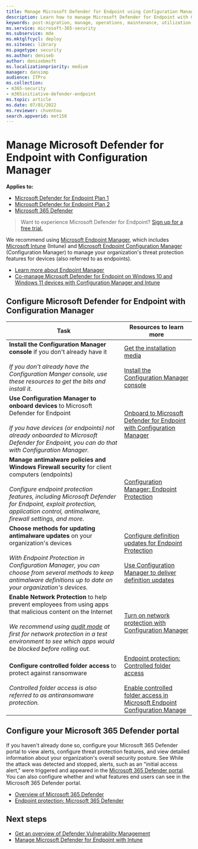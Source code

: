 ```yaml
---
title: Manage Microsoft Defender for Endpoint using Configuration Manager
description: Learn how to manage Microsoft Defender for Endpoint with Configuration Manager
keywords: post-migration, manage, operations, maintenance, utilization, Configuration Manager, Microsoft Defender for Endpoint, edr
ms.service: microsoft-365-security
ms.subservice: mde
ms.mktglfcycl: deploy
ms.sitesec: library
ms.pagetype: security
ms.author: deniseb
author: denisebmsft
ms.localizationpriority: medium
manager: dansimp
audience: ITPro
ms.collection:
- m365-security
- m365initiative-defender-endpoint
ms.topic: article
ms.date: 07/01/2022
ms.reviewer: chventou
search.appverid: met150
---
```


# Manage Microsoft Defender for Endpoint with Configuration Manager

**Applies to:**
- [Microsoft Defender for Endpoint Plan 1](https://go.microsoft.com/fwlink/?linkid=2154037)
- [Microsoft Defender for Endpoint Plan 2](https://go.microsoft.com/fwlink/?linkid=2154037)
- [Microsoft 365 Defender](https://go.microsoft.com/fwlink/?linkid=2118804)

> Want to experience Microsoft Defender for Endpoint? [Sign up for a free trial.](https://signup.microsoft.com/create-account/signup?products=7f379fee-c4f9-4278-b0a1-e4c8c2fcdf7e&ru=https://aka.ms/MDEp2OpenTrial?ocid=docs-wdatp-exposedapis-abovefoldlink)

We recommend using [Microsoft Endpoint Manager](/mem), which includes [Microsoft Intune](/mem/intune/fundamentals/what-is-intune) (Intune) and [Microsoft Endpoint Configuration Manager](/mem/configmgr/core/understand/introduction) (Configuration Manager) to manage your organization's threat protection features for devices (also referred to as endpoints).

- [Learn more about Endpoint Manager](/mem/endpoint-manager-overview)
- [Co-manage Microsoft Defender for Endpoint on Windows 10 and Windows 11 devices with Configuration Manager and Intune](manage-mde-post-migration-intune.md)

## Configure Microsoft Defender for Endpoint with Configuration Manager

|Task|Resources to learn more|
|---|---|
|**Install the Configuration Manager console** if you don't already have it <br/><br/> *If you don't already have the Configuration Manger console, use these resources to get the bits and install it.*|[Get the installation media](/mem/configmgr/core/servers/deploy/install/get-install-media) <br/><br/> [Install the Configuration Manager console](/mem/configmgr/core/servers/deploy/install/install-consoles)|
|**Use Configuration Manager to onboard devices** to Microsoft Defender for Endpoint <br/><br/> *If you have devices (or endpoints) not already onboarded to Microsoft Defender for Endpoint, you can do that with Configuration Manager.*|[Onboard to Microsoft Defender for Endpoint with Configuration Manager](/mem/configmgr/protect/deploy-use/defender-advanced-threat-protection#about-onboarding-to-atp-with-configuration-manager)|
|**Manage antimalware policies and Windows Firewall security** for client computers (endpoints) <br/><br/> *Configure endpoint protection features, including Microsoft Defender for Endpoint, exploit protection, application control, antimalware, firewall settings, and more.*|[Configuration Manager: Endpoint Protection](/mem/configmgr/protect/deploy-use/endpoint-protection)|
|**Choose methods for updating antimalware updates** on your organization's devices <br/><br/> *With Endpoint Protection in Configuration Manager, you can choose from several methods to keep antimalware definitions up to date on your organization's devices.*|[Configure definition updates for Endpoint Protection](/mem/configmgr/protect/deploy-use/endpoint-definition-updates) <br/><br/> [Use Configuration Manager to deliver definition updates](/mem/configmgr/protect/deploy-use/endpoint-definitions-configmgr)|
|**Enable Network Protection** to help prevent employees from using apps that malicious content on the Internet <br/><br/> *We recommend using [audit mode](/microsoft-365/security/defender-endpoint/evaluate-network-protection) at first for network protection in a test environment to see which apps would be blocked before rolling out.*|[Turn on network protection with Configuration Manager](/microsoft-365/security/defender-endpoint/enable-network-protection#microsoft-endpoint-configuration-manager)|
|**Configure controlled folder access** to protect against ransomware <br/><br/> *Controlled folder access is also referred to as antiransomware protection.*|[Endpoint protection: Controlled folder access](/mem/intune/protect/endpoint-protection-windows-10#controlled-folder-access) <br/><br/> [Enable controlled folder access in Microsoft Endpoint Configuration Manage](/microsoft-365/security/defender-endpoint/enable-controlled-folders#microsoft-endpoint-configuration-manager)|

## Configure your Microsoft 365 Defender portal

If you haven't already done so, configure your Microsoft 365 Defender portal to view alerts, configure threat protection features, and view detailed information about your organization's overall security posture. See While the attack was detected and stopped, alerts, such as an "initial access alert," were triggered and appeared in the [Microsoft 365 Defender portal](/microsoft-365/security/defender/microsoft-365-defender). You can also configure whether and what features end users can see in the Microsoft 365 Defender portal.

- [Overview of Microsoft 365 Defender](/microsoft-365/security/defender-endpoint/use)
- [Endpoint protection: Microsoft 365 Defender](/mem/intune/protect/endpoint-protection-windows-10#microsoft-defender-security-center)

## Next steps

- [Get an overview of Defender Vulnerability Management](/microsoft-365/security/defender-endpoint/next-gen-threat-and-vuln-mgt)
- [Manage Microsoft Defender for Endpoint with Intune](manage-mde-post-migration-intune.md)
